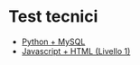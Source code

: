 # Test tecnici

- [Python + MySQL](python_mysql/README.md)
- [Javascript + HTML (Livello 1)](javascript_html_1/README.md)